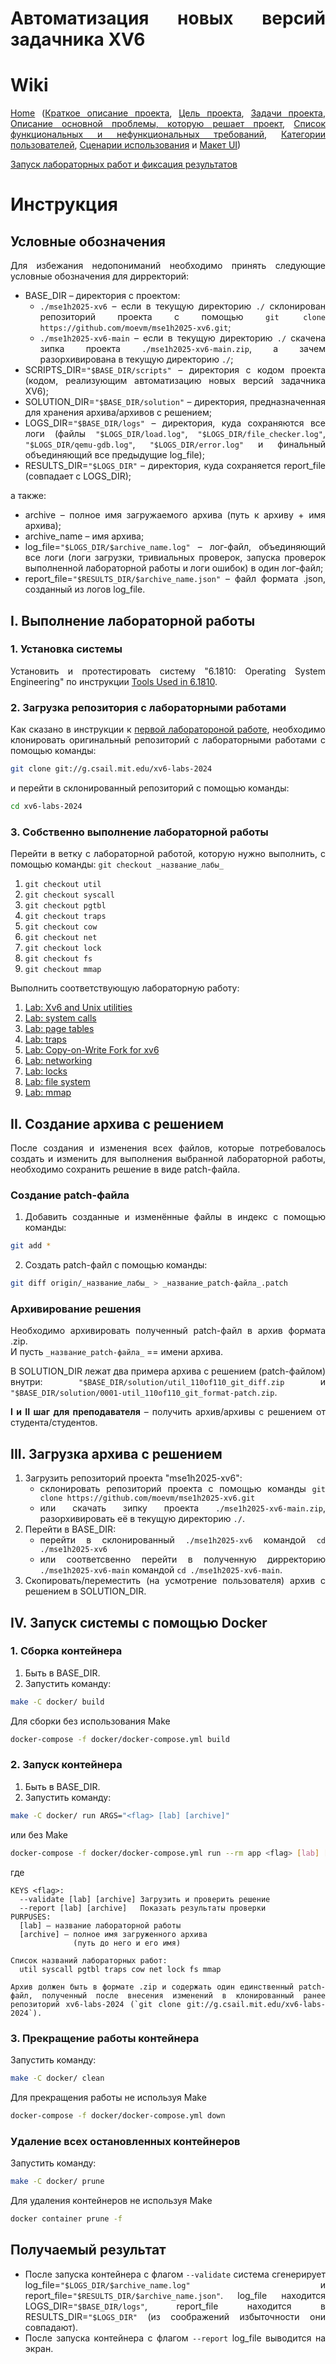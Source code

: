 <div align="justify">

# Автоматизация новых версий задачника XV6

# Wiki

[Home](https://github.com/moevm/mse1h2025-xv6/wiki) ([Краткое описание проекта](https://github.com/moevm/mse1h2025-xv6/wiki#%D0%BA%D1%80%D0%B0%D1%82%D0%BA%D0%BE%D0%B5-%D0%BE%D0%BF%D0%B8%D1%81%D0%B0%D0%BD%D0%B8%D0%B5-%D0%BF%D1%80%D0%BE%D0%B5%D0%BA%D1%82%D0%B0), [Цель проекта](https://github.com/moevm/mse1h2025-xv6/wiki#%D1%86%D0%B5%D0%BB%D1%8C-%D0%BF%D1%80%D0%BE%D0%B5%D0%BA%D1%82%D0%B0), [Задачи проекта](https://github.com/moevm/mse1h2025-xv6/wiki#%D0%B7%D0%B0%D0%B4%D0%B0%D1%87%D0%B8-%D0%BF%D1%80%D0%BE%D0%B5%D0%BA%D1%82%D0%B0), [Описание основной проблемы, которую решает проект](https://github.com/moevm/mse1h2025-xv6/wiki#%D0%BE%D0%BF%D0%B8%D1%81%D0%B0%D0%BD%D0%B8%D0%B5-%D0%BE%D1%81%D0%BD%D0%BE%D0%B2%D0%BD%D0%BE%D0%B9-%D0%BF%D1%80%D0%BE%D0%B1%D0%BB%D0%B5%D0%BC%D1%8B-%D0%BA%D0%BE%D1%82%D0%BE%D1%80%D1%83%D1%8E-%D1%80%D0%B5%D1%88%D0%B0%D0%B5%D1%82-%D0%BF%D1%80%D0%BE%D0%B5%D0%BA%D1%82), [Список функциональных и нефункциональных требований](https://github.com/moevm/mse1h2025-xv6/wiki#%D1%81%D0%BF%D0%B8%D1%81%D0%BE%D0%BA-%D1%84%D1%83%D0%BD%D0%BA%D1%86%D0%B8%D0%BE%D0%BD%D0%B0%D0%BB%D1%8C%D0%BD%D1%8B%D1%85-%D0%B8-%D0%BD%D0%B5%D1%84%D1%83%D0%BD%D0%BA%D1%86%D0%B8%D0%BE%D0%BD%D0%B0%D0%BB%D1%8C%D0%BD%D1%8B%D1%85-%D1%82%D1%80%D0%B5%D0%B1%D0%BE%D0%B2%D0%B0%D0%BD%D0%B8%D0%B9), [Категории пользователей](https://github.com/moevm/mse1h2025-xv6/wiki#%D0%BA%D0%B0%D1%82%D0%B5%D0%B3%D0%BE%D1%80%D0%B8%D0%B8-%D0%BF%D0%BE%D0%BB%D1%8C%D0%B7%D0%BE%D0%B2%D0%B0%D1%82%D0%B5%D0%BB%D0%B5%D0%B9), [Сценарии использования](https://github.com/moevm/mse1h2025-xv6/wiki#%D1%81%D1%86%D0%B5%D0%BD%D0%B0%D1%80%D0%B8%D0%B8-%D0%B8%D1%81%D0%BF%D0%BE%D0%BB%D1%8C%D0%B7%D0%BE%D0%B2%D0%B0%D0%BD%D0%B8%D1%8F) и [Макет UI](https://github.com/moevm/mse1h2025-xv6/wiki#%D0%BC%D0%B0%D0%BA%D0%B5%D1%82-ui))

[Запуск лабораторных работ и фиксация результатов](https://github.com/moevm/mse1h2025-xv6/wiki/%D0%97%D0%B0%D0%BF%D1%83%D1%81%D0%BA-%D0%BB%D0%B0%D0%B1%D0%BE%D1%80%D0%B0%D1%82%D0%BE%D1%80%D0%BD%D1%8B%D1%85-%D1%80%D0%B0%D0%B1%D0%BE%D1%82-%D0%B8-%D1%84%D0%B8%D0%BA%D1%81%D0%B0%D1%86%D0%B8%D1%8F-%D1%80%D0%B5%D0%B7%D1%83%D0%BB%D1%8C%D1%82%D0%B0%D1%82%D0%BE%D0%B2)

# Инструкция

## Условные обозначения

Для избежания недопониманий необходимо принять следующие условные обозначения для дирректорий:
- BASE_DIR – директория с проектом:
    * `./mse1h2025-xv6` – если в текущую директорию `./` склонирован репозиторий проекта с помощью `git clone https://github.com/moevm/mse1h2025-xv6.git`;
    * `./mse1h2025-xv6-main` – если в текущую директорию `./` скачена зипка проекта `./mse1h2025-xv6-main.zip`, а зачем разорхивирована в текущую директорию `./`;
- SCRIPTS_DIR=`"$BASE_DIR/scripts"` – директория с кодом проекта (кодом, реализующим автоматизацию новых версий задачника XV6);
- SOLUTION_DIR=`"$BASE_DIR/solution"` – директория, предназначенная для хранения архива/архивов с решением;
- LOGS_DIR=`"$BASE_DIR/logs"` – директория, куда сохраняются все логи (файлы `"$LOGS_DIR/load.log"`, `"$LOGS_DIR/file_checker.log"`, `"$LOGS_DIR/qemu-gdb.log"`, `"$LOGS_DIR/error.log"` и финальный объединяющий все предыдущие log_file);
- RESULTS_DIR=`"$LOGS_DIR"` – директория, куда сохраняется report_file (совпадает с LOGS_DIR);

а также:
- archive – полное имя загружаемого архива (путь к архиву + имя архива);
- archive_name – имя архива;
- log_file=`"$LOGS_DIR/$archive_name.log"` – лог-файл, объединяющий все логи (логи загрузки, тривиальных проверок, запуска проверок выполненной лабораторной работы и логи ошибок) в один лог-файл;
- report_file=`"$RESULTS_DIR/$archive_name.json"` – файл формата .json, созданный из логов log_file.

## I. Выполнение лабораторной работы

### 1. Установка системы
Установить и протестировать систему "6.1810: Operating System Engineering" по инструкции [Tools Used in 6.1810](https://pdos.csail.mit.edu/6.828/2024/tools.html).

### 2. Загрузка репозитория с лабораторными работами
Как сказано в инструкции к [первой лаборатороной работе](https://pdos.csail.mit.edu/6.828/2024/labs/util.html), необходимо клонировать оригинальный репозиторий с лабораторными работами с помощью команды:
```bash
git clone git://g.csail.mit.edu/xv6-labs-2024
```
и перейти в склонированный репозиторий с помощью команды:
```bash
cd xv6-labs-2024
```

### 3. Собственно выполнение лабораторной работы
Перейти в ветку с лабораторной работой, которую нужно выполнить, с помощью команды: `git checkout _название_лабы_`
1. `git checkout util`
2. `git checkout syscall`
3. `git checkout pgtbl`
4. `git checkout traps`
5. `git checkout cow`
6. `git checkout net`
7. `git checkout lock`
8. `git checkout fs`
9. `git checkout mmap`

Выполнить соответствующую лабораторную работу:
1. [Lab: Xv6 and Unix utilities](https://pdos.csail.mit.edu/6.828/2024/labs/util.html)
2. [Lab: system calls](https://pdos.csail.mit.edu/6.828/2024/labs/syscall.html)
3. [Lab: page tables](https://pdos.csail.mit.edu/6.828/2024/labs/pgtbl.html)
4. [Lab: traps](https://pdos.csail.mit.edu/6.828/2024/labs/traps.html)
5. [Lab: Copy-on-Write Fork for xv6](https://pdos.csail.mit.edu/6.828/2024/labs/cow.html)
6. [Lab: networking](https://pdos.csail.mit.edu/6.828/2024/labs/net.html)
7. [Lab: locks](https://pdos.csail.mit.edu/6.828/2024/labs/lock.html)
8. [Lab: file system](https://pdos.csail.mit.edu/6.828/2024/labs/fs.html)
9. [Lab: mmap](https://pdos.csail.mit.edu/6.828/2024/labs/mmap.html)

## II. Создание архива с решением

После создания и изменения всех файлов, которые потребовалось создать и изменить для выполнения выбранной лабораторной работы, необходимо сохранить решение в виде patch-файла.

### Создание patch-файла
1) Добавить созданные и изменённые файлы в индекс с помощью команды:
```bash
git add *
```
2) Создать patch-файл с помощью команды:
```bash
git diff origin/_название_лабы_ > _название_patch-файла_.patch
```

### Архивирование решения
Необходимо архивировать полученный patch-файл в архив формата .zip. </br>
И пусть `_название_patch-файла_` == имени архива.

В SOLUTION_DIR лежат два примера архива с решением (patch-файлом) внутри: `"$BASE_DIR/solution/util_110of110_git_diff.zip` и `"$BASE_DIR/solution/0001-util_110of110_git_format-patch.zip`.

**I и II шаг для преподавателя** – получить архив/архивы с решением от студента/студентов.

## III. Загрузка архива с решением

1) Загрузить репозиторий проекта "mse1h2025-xv6":
    * склонировать репозиторий проекта с помощью команды `git clone https://github.com/moevm/mse1h2025-xv6.git`
    * или скачать зипку проекта `./mse1h2025-xv6-main.zip`, разорхивировать её в текущую директорию `./`.
2) Перейти в BASE_DIR:
    * перейти в склонированный `./mse1h2025-xv6` командой `cd ./mse1h2025-xv6`
    * или соответсвенно перейти в полученную дирректорию `./mse1h2025-xv6-main` командой `cd ./mse1h2025-xv6-main`.
3) Скопировать/переместить (на усмотрение пользователя) архив с решением в SOLUTION_DIR.

## IV. Запуск системы с помощью Docker

### 1. Cборка контейнера
1) Быть в BASE_DIR.
2) Запустить команду:
```bash
make -C docker/ build
```
Для сборки без использования Make
```bash
docker-compose -f docker/docker-compose.yml build
```

### 2. Запуск контейнера
1) Быть в BASE_DIR.
2) Запустить команду:
```bash
make -C docker/ run ARGS="<flag> [lab] [archive]"
```
или без Make
```bash
docker-compose -f docker/docker-compose.yml run --rm app <flag> [lab] [archive]
```
где
```
KEYS <flag>:
  --validate [lab] [archive] Загрузить и проверить решение
  --report [lab] [archive]   Показать результаты проверки
PURPUSES:
  [lab] – название лабораторной работы
  [archive] – полное имя загруженного архива
              (путь до него и его имя)

Список названий лабораторных работ:
  util syscall pgtbl traps cow net lock fs mmap

Архив должен быть в формате .zip и содержать один единственный patch-файл, полученный после внесения изменений в клонированный ранее репозиторий xv6-labs-2024 (`git clone git://g.csail.mit.edu/xv6-labs-2024`).
```

### 3. Прекращение работы контейнера
Запустить команду:
```bash
make -C docker/ clean
```
Для прекращения работы не используя Make
```bash
docker-compose -f docker/docker-compose.yml down
```

### Удаление всех остановленных контейнеров
Запустить команду:
```bash
make -C docker/ prune
```
Для удаления контейнеров не используя Make
```bash
docker container prune -f
```

## Получаемый результат

- После запуска контейнера с флагом `--validate` система сгенерирует log_file=`"$LOGS_DIR/$archive_name.log"` и report_file=`"$RESULTS_DIR/$archive_name.json"`. log_file находится LOGS_DIR=`"$BASE_DIR/logs"`, report_file находится в RESULTS_DIR=`"$LOGS_DIR"` (из соображений избыточности они совпадают).
- После запуска контейнера с флагом `--report` log_file выводится на экран.
